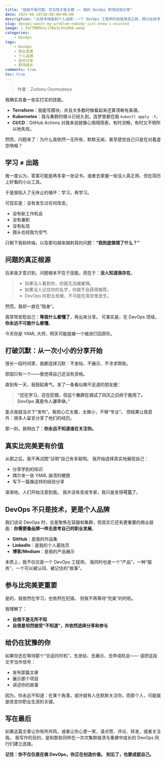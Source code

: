 ```yaml
---
title: "技能不是问题，可见性才是关键 —— 我的 DevOps 职场经验分享"
date: 2025-08-26T20:00:00+08:00
description: "从技术技能到个人品牌：一个 DevOps 工程师的自我发现之旅，探讨在技术领域如何从隐藏到可见，从技能到影响力的转变。"
slug: devops-wasnt-my-problem-nobody-just-knew-i-existed
image: 1_3vFTMBRkvLlFBa3v3VukRA.webp
categories:
    - DevOps
tags:
    - DevOps
    - 职业发展
    - 个人品牌
    - 技术分享
    - 职场成长
comments: true
toc: true
---
```


>作者：Zudonu Osomudeya

我确实具备一些实打实的技能。

* **Terraform**：我能写模块，并且大多数时候看起来还算清晰有条理。
* **Kubernetes**：我与集群的缠斗已经久到，连梦里都在敲 `kubectl apply -f`。
* **CI/CD**：GitHub Actions 对我来说就像心情晴雨表，有时流畅，有时又不明所以地失败。

然而，问题来了：为什么我依然一无所有、默默无闻，甚至感觉自己只是在对着虚空呐喊？

## 学习 ≠ 出路

我一度认为，答案可能是再多拿一张证书，或者去掌握一些没人真正用、但在简历上好看的小众工具。

于是我陷入了无休止的循环：学习，再学习。

可现实是：没有发生过任何改变。

* 没有新工作机会
* 没有兼职
* 没有私信
* 猎头也视我为空气

只剩下我和终端，以及那句越来越刺耳的问题：**“我到底做错了什么？”**

## 问题的真正根源

后来我才意识到，问题根本不在于技能，而在于：**没人知道我存在**。

> * 如果没人看到你，你就无法被雇佣。
> * 如果没人记住你的名字，你就不会获得推荐。
> * DevOps 的职业发展，不可能在真空里发生。

然而，我却一直在“隐身”。

我常常安慰自己：**等我什么都懂了**，再出来分享。
可事实是，在 DevOps 领域，**你永远不可能什么都懂**。

今天你是 YAML 大师，明天可能就被一个缩进打回原形。

## 打破沉默：从一次小小的分享开始

很长一段时间里，我都选择沉默：不发帖、不展示、不寻求帮助。

原因只有一个——我觉得自己还没有资格。

直到有一天，我鼓起勇气，发了一条看似微不足道的朋友圈：

> **“还在学习，还在犯错，但这个集群在调试了四天之后终于能用了。DevOps 真是令人谦卑😅。”**

差点我就没点下“发布”。我担心它太傻，太微小，不够“专业”。
但结果让我意外：很多人留言分享了他们的经历。

那一刻，我明白了：**你永远不知道谁在关注你。**

## 真实比完美更有价值

从那之后，我不再试图“证明”自己有多聪明。
我开始选择真实地展现自己：

* 分享学到的知识
* 偶尔发一张 YAML 崩溃的梗图
* 写下一篇像这样的经验分享

渐渐地，人们开始注意到我。
我并没有变成专家，我只是变得**可见**了。

## DevOps 不只是技术，更是个人品牌

我们谈论 DevOps 时，总是聚焦在容器和集群，但其实它还有更重要的商业层面：**你需要像品牌一样去思考自己的职业发展**。

* **GitHub**：是我的作品集
* **LinkedIn**：是我的个人着陆页
* **博客/Medium**：是我的产品展示

本质上，我不仅仅是一个 DevOps 工程师。
我同时也是一个“产品”，一种“服务”，一个可以被认同、被记住的“故事”。

## 参与比完美更重要

是的，我依然在学习，也依然在犯错。
但我不再等待“完美”的时机。

我理解了：

* **自信不是无所不知**
* **自信是坦然接受“不知道”，并依然选择分享和参与**

## 给仍在犹豫的你

如果你还在等待那个“合适的时机”，去发帖、去展示、去申请机会——
请把这段文字当作信号：

* 发布那篇文章
* 展示那个项目
* 讲述你的故事

因为，你永远不知道：在某个角落，或许就有人在默默关注你，而那个人，可能就是改变你职业生涯的关键。

## 写在最后

如果这篇文章让你有所共鸣，或者让你心里一笑，请点赞、评论、转发，或者关注我。
我写作的目的，是和那些同样在一次次集群崩溃与重建中成长的 DevOps 同行们建立连接。

**记住：你不仅仅是在做 DevOps，你正在创造价值。**
**别忘了，也要成就自己。**
